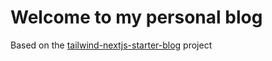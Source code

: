 # Welcome to my personal blog

Based on the [tailwind-nextjs-starter-blog](https://github.com/timlrx/tailwind-nextjs-starter-blog) project
